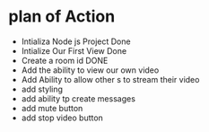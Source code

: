 # plan of Action 

- Intializa Node js Project Done 
- Intialize Our First View Done
- Create a room id DONE
- Add the ability to view our own video
- Add Ability to allow other s to stream their video
- add styling
- add ability tp create messages
- add mute button
- add stop video button


